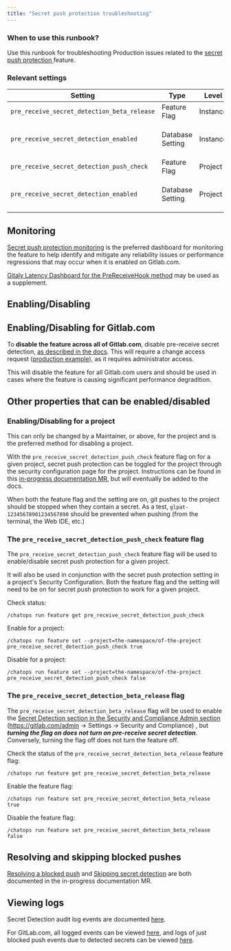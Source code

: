 ```yaml
---
title: "Secret push protection troubleshooting"
---
```


### When to use this runbook?

Use this runbook for troubleshooting Production issues related to the
[secret push protection
](https://docs.gitlab.com/ee/user/application_security/secret_detection/pre_receive/index.html) feature.

### Relevant settings

| Setting | Type | Level | Visibility |
|---------|------|-------|------------|
| `pre_receive_secret_detection_beta_release` | Feature Flag | Instance | Not visible, has to be toggled via `ChatOps`. |
| `pre_receive_secret_detection_enabled` | Database Setting | Instance | Only in a **Dedicated instance**, or with **`pre_receive_secret_detection_beta_release` enabled** and only when the feature is **licensed (in Ultimate)**. |
| `pre_receive_secret_detection_push_check` | Feature Flag | Project | Not visible, has to be toggled via `ChatOps`. |
| `pre_receive_secret_detection_enabled` | Database Setting | Project | Only in a **Dedicated instance**, or with **`pre_receive_secret_detection_enabled` enabled** and only when the feature is **licensed (in Ultimate)**. |

## Monitoring

[Secret push protection monitoring](secret-push-protection-monitoring) is the preferred dashboard for monitoring the feature to help identify and mitigate any reliability issues or performance regressions that may occur when it is enabled on Gitlab.com.

[Gitaly Latency Dashboard for the PreReceiveHook method](https://dashboards.gitlab.net/d/PqeIQ9Iik/gitaly-feature-latency-detail?from=now-1h&orgId=1&refresh=5m&to=now&var-job=gitaly&var-method=PreReceiveHook) may be used as a supplement.

## Enabling/Disabling

## Enabling/Disabling for Gitlab.com

To **disable the feature across all of Gitlab.com**, disable pre-receive
secret detection, [as described in the
docs](https://docs.gitlab.com/ee/user/application_security/secret_detection/pre_receive/index.html#enable-secret-push-protection). This will require a change access request ([production example](https://gitlab.com/gitlab-com/gl-infra/production/-/issues/17907)), as it requires administrator access.

This will disable the feature for all Gitlab.com users and should be
used in cases where the feature is causing significant performance degradition.

## Other properties that can be enabled/disabled

### Enabling/Disabling for a project

This can only be changed by a Maintainer, or above, for the project and is the preferred method for disabling a project.

With the `pre_receive_secret_detection_push_check` feature flag on for a
given project, secret push protection can be toggled for the
project through the security configuration page for the project.
Instructions can be found in this [in-progress documentation MR](https://gitlab.com/gitlab-org/gitlab/-/blob/05d3748d29a047946b173af51141137fafb049a8/doc/user/application_security/secret_detection/pre_receive/index.md#enable-pre-receive-secret-detection-for-a-specific-project),
but will eventually be added to the docs.

When both the feature flag and the setting are on, git pushes to the
project should be stopped when they contain a secret. As a test,
`glpat-12345678901234567890` should be prevented when pushing
(from the terminal, the Web IDE, etc.)

### The `pre_receive_secret_detection_push_check` feature flag

The `pre_receive_secret_detection_push_check` feature flag will be used
to enable/disable secret push protection for a given project.

It will also be used in conjunction with the secret push
protection setting in a project's Security Configuration. Both the
feature flag and the setting will need to be on for  secret push
protection to work for a given project.

Check status:

`/chatops run feature get pre_receive_secret_detection_push_check`

Enable for a project:

`/chatops run feature set --project=the-namespace/of-the-project
pre_receive_secret_detection_push_check true`

Disable for a project:

`/chatops run feature set --project=the-namespace/of-the-project
pre_receive_secret_detection_push_check false`

### The `pre_receive_secret_detection_beta_release` flag

The `pre_receive_secret_detection_beta_release` flag will be used to
enable the [Secret Detection section in the Security and Compliance Admin
section](https://gitlab.com/admin/application_settings/security_and_compliance
) (https://gitlab.com/admin -> Settings -> Security and Compliance)
, but _**turning the flag on does not turn on pre-receive secret
detection**_. Conversely, turning the flag off does not turn
the feature off.

Check the status of the `pre_receive_secret_detection_beta_release`
feature flag:

`/chatops run feature get pre_receive_secret_detection_beta_release`

Enable the feature flag:

`/chatops run feature set pre_receive_secret_detection_beta_release true`

Disable the feature flag:

`/chatops run feature set pre_receive_secret_detection_beta_release
false`

## Resolving and skipping blocked pushes

[Resolving a blocked push](https://gitlab.com/gitlab-org/gitlab/-/blob/05d3748d29a047946b173af51141137fafb049a8/doc/user/application_security/secret_detection/pre_receive/index.md#resolve-a-blocked-push) and [Skipping secret detection](https://gitlab.com/gitlab-org/gitlab/-/blob/05d3748d29a047946b173af51141137fafb049a8/doc/user/application_security/secret_detection/pre_receive/index.md#skip-secret-detection)
are both documented in the in-progress documentation MR.

## Viewing logs

Secret Detection audit log events are documented [here](https://docs.gitlab.com/ee/user/compliance/audit_event_types.html#secret-detection).

For GitLab.com, all logged events can be viewed [here](https://log.gprd.gitlab.net/app/discover#/view/31afcbb2-28e9-466f-a6c3-486e869e1ee3?_g=()&_a=h@bd3f1e1), and logs of just blocked push events due to detected secrets can be viewed [here](https://log.gprd.gitlab.net/app/discover#/view/db7ba29d-d406-46df-8b43-e6d9c47fbed7).
